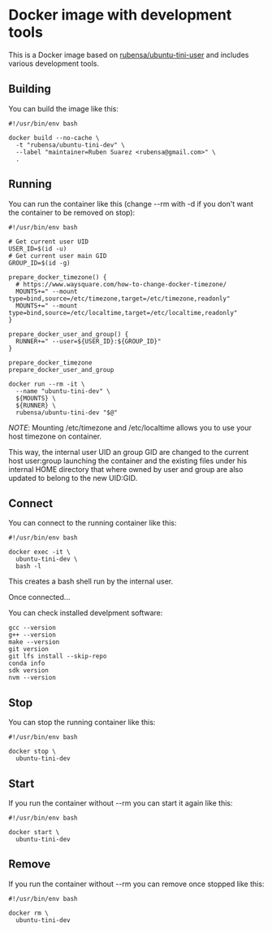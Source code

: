# Docker image with development tools

This is a Docker image based on [rubensa/ubuntu-tini-user](https://github.com/rubensa/docker-ubuntu-tini-user) and includes various development tools.

## Building

You can build the image like this:

```
#!/usr/bin/env bash

docker build --no-cache \
  -t "rubensa/ubuntu-tini-dev" \
  --label "maintainer=Ruben Suarez <rubensa@gmail.com>" \
  .
```

## Running

You can run the container like this (change --rm with -d if you don't want the container to be removed on stop):

```
#!/usr/bin/env bash

# Get current user UID
USER_ID=$(id -u)
# Get current user main GID
GROUP_ID=$(id -g)

prepare_docker_timezone() {
  # https://www.waysquare.com/how-to-change-docker-timezone/
  MOUNTS+=" --mount type=bind,source=/etc/timezone,target=/etc/timezone,readonly"
  MOUNTS+=" --mount type=bind,source=/etc/localtime,target=/etc/localtime,readonly"
}

prepare_docker_user_and_group() {
  RUNNER+=" --user=${USER_ID}:${GROUP_ID}"
}

prepare_docker_timezone
prepare_docker_user_and_group

docker run --rm -it \
  --name "ubuntu-tini-dev" \
  ${MOUNTS} \
  ${RUNNER} \
  rubensa/ubuntu-tini-dev "$@"
```

*NOTE*: Mounting /etc/timezone and /etc/localtime allows you to use your host timezone on container.

This way, the internal user UID an group GID are changed to the current host user:group launching the container and the existing files under his internal HOME directory that where owned by user and group are also updated to belong to the new UID:GID.

## Connect

You can connect to the running container like this:

```
#!/usr/bin/env bash

docker exec -it \
  ubuntu-tini-dev \
  bash -l
```

This creates a bash shell run by the internal user.

Once connected...

You can check installed develpment software:

```
gcc --version
g++ --version
make --version
git version
git lfs install --skip-repo
conda info
sdk version
nvm --version
```

## Stop

You can stop the running container like this:

```
#!/usr/bin/env bash

docker stop \
  ubuntu-tini-dev
```

## Start

If you run the container without --rm you can start it again like this:

```
#!/usr/bin/env bash

docker start \
  ubuntu-tini-dev
```

## Remove

If you run the container without --rm you can remove once stopped like this:

```
#!/usr/bin/env bash

docker rm \
  ubuntu-tini-dev
```
